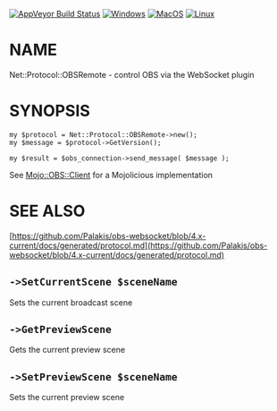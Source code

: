 
[![AppVeyor Build Status](https://ci.appveyor.com/api/projects/status/github/Corion/Net-Protocol-OBSRemote?branch=master&svg=true)](https://ci.appveyor.com/project/Corion/Net-Protocol-OBSRemote)
[![Windows](https://github.com/Corion/Net-Protocol-OBSRemote/workflows/windows/badge.svg)](https://github.com/Corion/Net-Protocol-OBSRemote/actions?query=workflow%3Awindows)
[![MacOS](https://github.com/Corion/Net-Protocol-OBSRemote/workflows/macos/badge.svg)](https://github.com/Corion/Net-Protocol-OBSRemote/actions?query=workflow%3Amacos)
[![Linux](https://github.com/Corion/Net-Protocol-OBSRemote/workflows/linux/badge.svg)](https://github.com/Corion/Net-Protocol-OBSRemote/actions?query=workflow%3Alinux)

# NAME

Net::Protocol::OBSRemote - control OBS via the WebSocket plugin

# SYNOPSIS

    my $protocol = Net::Protocol::OBSRemote->new();
    my $message = $protocol->GetVersion();

    my $result = $obs_connection->send_message( $message );

See [Mojo::OBS::Client](https://metacpan.org/pod/Mojo::OBS::Client) for a Mojolicious implementation

# SEE ALSO

[https://github.com/Palakis/obs-websocket/blob/4.x-current/docs/generated/protocol.md](https://github.com/Palakis/obs-websocket/blob/4.x-current/docs/generated/protocol.md)

## `->SetCurrentScene $sceneName`

Sets the current broadcast scene

## `->GetPreviewScene`

Gets the current preview scene

## `->SetPreviewScene $sceneName`

Sets the current preview scene
